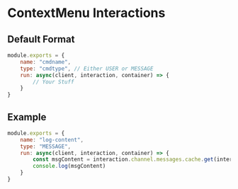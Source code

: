 # **ContextMenu Interactions**
## **Default Format**
```js
module.exports = {
    name: "cmdname",
    type: "cmdtype", // Either USER or MESSAGE
    run: async(client, interaction, container) => {
        // Your Stuff
    }
}
```

## **Example**
```js
module.exports = {
    name: "log-content",
    type: "MESSAGE",
    run: async(client, interaction, container) => {
        const msgContent = interaction.channel.messages.cache.get(interaction.targetId ?? await interaction.channel.messages.fetch(interaction.targetId)
        console.log(msgContent)
    }
}
```